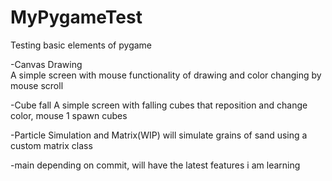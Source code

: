 # MyPygameTest
Testing basic elements of pygame

-Canvas Drawing<br>
    A simple screen with mouse functionality of drawing and color changing by mouse scroll

-Cube fall
    A simple screen with falling cubes that reposition and change color, mouse 1 spawn cubes

-Particle Simulation and Matrix(WIP)
    will simulate grains of sand using a custom matrix class

-main
    depending on commit, will have the latest features i am learning